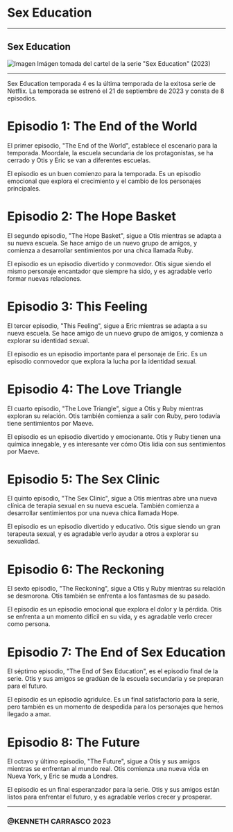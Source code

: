 # Sex Education

<hr>

## Sex Education
![Imagen](https://cdn.hobbyconsolas.com/sites/navi.axelspringer.es/public/media/image/2023/09/sex-education-4-3139306.jpg?tf=3840x)
Imágen tomada del cartel de la serie "Sex Education" (2023)



<hr>

Sex Education temporada 4 es la última temporada de la exitosa serie de Netflix. La temporada se estrenó el 21 de septiembre de 2023 y consta de 8 episodios.

# Episodio 1: The End of the World

El primer episodio, "The End of the World", establece el escenario para la temporada. Moordale, la escuela secundaria de los protagonistas, se ha cerrado y Otis y Eric se van a diferentes escuelas.

El episodio es un buen comienzo para la temporada. Es un episodio emocional que explora el crecimiento y el cambio de los personajes principales.

# Episodio 2: The Hope Basket

El segundo episodio, "The Hope Basket", sigue a Otis mientras se adapta a su nueva escuela. Se hace amigo de un nuevo grupo de amigos, y comienza a desarrollar sentimientos por una chica llamada Ruby.

El episodio es un episodio divertido y conmovedor. Otis sigue siendo el mismo personaje encantador que siempre ha sido, y es agradable verlo formar nuevas relaciones.

# Episodio 3: This Feeling

El tercer episodio, "This Feeling", sigue a Eric mientras se adapta a su nueva escuela. Se hace amigo de un nuevo grupo de amigos, y comienza a explorar su identidad sexual.

El episodio es un episodio importante para el personaje de Eric. Es un episodio conmovedor que explora la lucha por la identidad sexual.

# Episodio 4: The Love Triangle

El cuarto episodio, "The Love Triangle", sigue a Otis y Ruby mientras exploran su relación. Otis también comienza a salir con Ruby, pero todavía tiene sentimientos por Maeve.

El episodio es un episodio divertido y emocionante. Otis y Ruby tienen una química innegable, y es interesante ver cómo Otis lidia con sus sentimientos por Maeve.

# Episodio 5: The Sex Clinic

El quinto episodio, "The Sex Clinic", sigue a Otis mientras abre una nueva clínica de terapia sexual en su nueva escuela. También comienza a desarrollar sentimientos por una nueva chica llamada Hope.

El episodio es un episodio divertido y educativo. Otis sigue siendo un gran terapeuta sexual, y es agradable verlo ayudar a otros a explorar su sexualidad.

# Episodio 6: The Reckoning

El sexto episodio, "The Reckoning", sigue a Otis y Ruby mientras su relación se desmorona. Otis también se enfrenta a los fantasmas de su pasado.

El episodio es un episodio emocional que explora el dolor y la pérdida. Otis se enfrenta a un momento difícil en su vida, y es agradable verlo crecer como persona.

# Episodio 7: The End of Sex Education

El séptimo episodio, "The End of Sex Education", es el episodio final de la serie. Otis y sus amigos se gradúan de la escuela secundaria y se preparan para el futuro.

El episodio es un episodio agridulce. Es un final satisfactorio para la serie, pero también es un momento de despedida para los personajes que hemos llegado a amar.

# Episodio 8: The Future

El octavo y último episodio, "The Future", sigue a Otis y sus amigos mientras se enfrentan al mundo real. Otis comienza una nueva vida en Nueva York, y Eric se muda a Londres.

El episodio es un final esperanzador para la serie. Otis y sus amigos están listos para enfrentar el futuro, y es agradable verlos crecer y prosperar.
<hr>

 ### @KENNETH CARRASCO 2023
